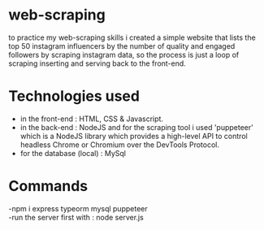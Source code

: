 ﻿# web-scraping
to practice my web-scraping skills i created a simple website that lists the top 50 instagram influencers by the number of quality and engaged followers by scraping instagram data, so the process is just a loop of scraping inserting and serving back to the front-end. <br/>
# Technologies used
- in the front-end : HTML, CSS & Javascript.
- in the back-end : NodeJS and for the scraping tool i used 'puppeteer' which is a NodeJS library which provides a high-level API to control headless Chrome or Chromium over the DevTools Protocol.
- for the database (local) : MySql <br/>
# Commands
-npm i express typeorm mysql puppeteer <br/>
-run the server first with : node server.js
